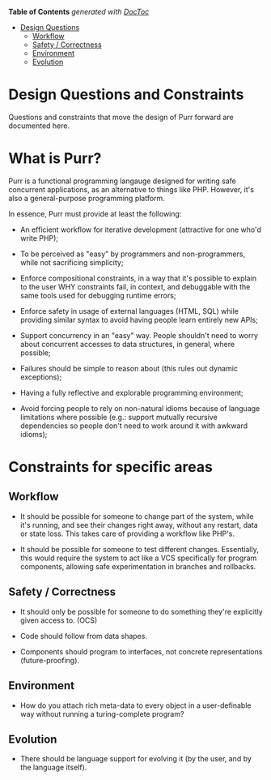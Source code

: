 <!-- START doctoc generated TOC please keep comment here to allow auto update -->
<!-- DON'T EDIT THIS SECTION, INSTEAD RE-RUN doctoc TO UPDATE -->
**Table of Contents**  *generated with [DocToc](https://github.com/thlorenz/doctoc)*

- [Design Questions](#design-questions)
  - [Workflow](#workflow)
  - [Safety / Correctness](#safety--correctness)
  - [Environment](#environment)
  - [Evolution](#evolution)

<!-- END doctoc generated TOC please keep comment here to allow auto update -->

# Design Questions and Constraints

Questions and constraints that move the design of Purr forward are documented
here.

# What is Purr?

Purr is a functional programming langauge designed for writing safe
concurrent applications, as an alternative to things like PHP. However,
it's also a general-purpose programming platform.

In essence, Purr must provide at least the following:

- An efficient workflow for iterative development (attractive for one
  who'd write PHP);

- To be perceived as "easy" by programmers and non-programmers, while
  not sacrificing simplicity;

- Enforce compositional constraints, in a way that it's possible to
  explain to the user WHY constraints fail, in context, and debuggable
  with the same tools used for debugging runtime errors;

- Enforce safety in usage of external languages (HTML, SQL) while
  providing similar syntax to avoid having people learn entirely new
  APIs;

- Support concurrency in an "easy" way. People shouldn't need to worry
  about concurrent accesses to data structures, in general, where
  possible;

- Failures should be simple to reason about (this rules out dynamic
  exceptions);

- Having a fully reflective and explorable programming environment;

- Avoid forcing people to rely on non-natural idioms because of language
  limitations where possible (e.g.: support mutually recursive
  dependencies so people don't need to work around it with awkward
  idioms);


# Constraints for specific areas

## Workflow

- It should be possible for someone to change part of the system, while it's
  running, and see their changes right away, without any restart, data or state
  loss. This takes care of providing a workflow like PHP's.

- It should be possible for someone to test different changes. Essentially, this
  would require the system to act like a VCS specifically for program
  components, allowing safe experimentation in branches and rollbacks.


## Safety / Correctness

- It should only be possible for someone to do something they're explicitly
  given access to. (OCS)

- Code should follow from data shapes.

- Components should program to interfaces, not concrete representations
  (future-proofing).


## Environment

- How do you attach rich meta-data to every object in a user-definable way
  without running a turing-complete program?


## Evolution

- There should be language support for evolving it (by the user, and by the
  language itself).
